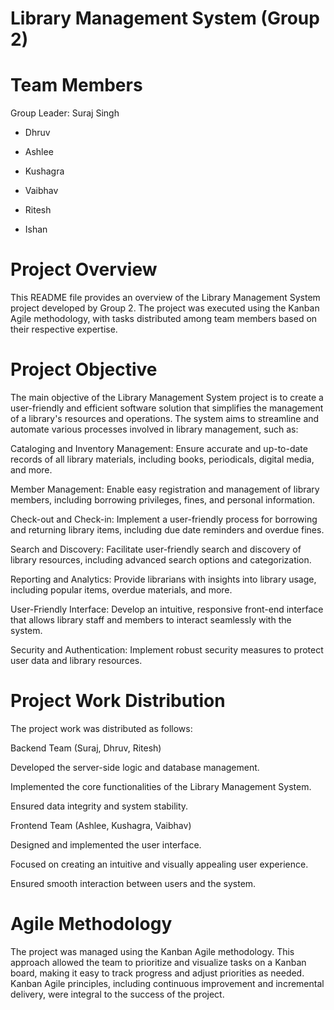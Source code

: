 # Library Management System (Group 2)
# Team Members

Group Leader: Suraj Singh

* Dhruv

* Ashlee

* Kushagra 

* Vaibhav

* Ritesh

* Ishan

# Project Overview
  
This README file provides an overview of the Library Management System project developed by Group 2. The project was executed using the Kanban Agile methodology, with tasks distributed among team members based on their respective expertise.

# Project Objective

The main objective of the Library Management System project is to create a user-friendly and efficient software solution that simplifies the management of a library's resources and operations. The system aims to streamline and automate various processes involved in library management, such as:


Cataloging and Inventory Management: Ensure accurate and up-to-date records of all library materials, including books, periodicals, digital media, and more.


Member Management: Enable easy registration and management of library members, including borrowing privileges, fines, and personal information.


Check-out and Check-in: Implement a user-friendly process for borrowing and returning library items, including due date reminders and overdue fines.


Search and Discovery: Facilitate user-friendly search and discovery of library resources, including advanced search options and categorization.


Reporting and Analytics: Provide librarians with insights into library usage, including popular items, overdue materials, and more.


User-Friendly Interface: Develop an intuitive, responsive front-end interface that allows library staff and members to interact seamlessly with the system.


Security and Authentication: Implement robust security measures to protect user data and library resources.


# Project Work Distribution

The project work was distributed as follows:

Backend Team (Suraj, Dhruv, Ritesh)

Developed the server-side logic and database management.

Implemented the core functionalities of the Library Management System.

Ensured data integrity and system stability.

Frontend Team (Ashlee, Kushagra, Vaibhav)

Designed and implemented the user interface.

Focused on creating an intuitive and visually appealing user experience.

Ensured smooth interaction between users and the system.

# Agile Methodology

The project was managed using the Kanban Agile methodology. This approach allowed the team to prioritize and visualize tasks on a Kanban board, making it easy to track progress and adjust priorities as needed. Kanban Agile principles, including continuous improvement and incremental delivery, were integral to the success of the project.
